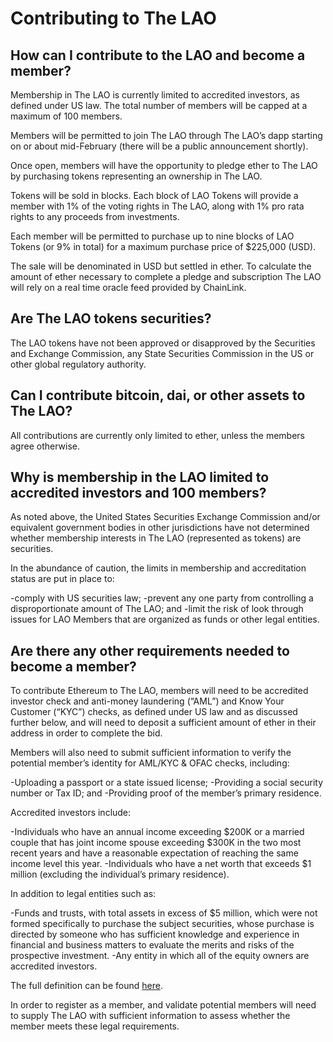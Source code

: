 # Contributing to The LAO

## How can I contribute to the LAO and become a member?

Membership in The LAO is currently limited to accredited investors, as defined under US law. The total number of members will be capped at a maximum of 100 members.

Members will be permitted to join The LAO through The LAO’s dapp starting on or about mid-February (there will be a public announcement shortly).

Once open, members will have the opportunity to pledge ether to The LAO by purchasing tokens representing an ownership in The LAO.

Tokens will be sold in blocks. Each block of LAO Tokens will provide a member with 1% of the voting rights in The LAO, along with 1% pro rata rights to any proceeds from investments.

Each member will be permitted to purchase up to nine blocks of LAO Tokens (or 9% in total) for a maximum purchase price of \$225,000 (USD).

The sale will be denominated in USD but settled in ether. To calculate the amount of ether necessary to complete a pledge and subscription The LAO will rely on a real time oracle feed provided by ChainLink.

## Are The LAO tokens securities?

The LAO tokens have not been approved or disapproved by the Securities and Exchange Commission, any State Securities Commission in the US or other global regulatory authority.

## Can I contribute bitcoin, dai, or other assets to The LAO?

All contributions are currently only limited to ether, unless the members agree otherwise.

## Why is membership in the LAO limited to accredited investors and 100 members?

As noted above, the United States Securities Exchange Commission and/or equivalent government bodies in other jurisdictions have not determined whether membership interests in The LAO (represented as tokens) are securities.

In the abundance of caution, the limits in membership and accreditation status are put in place to:

-comply with US securities law;
-prevent any one party from controlling a disproportionate amount of The LAO; and
-limit the risk of look through issues for LAO Members that are organized as funds or other legal entities.

## Are there any other requirements needed to become a member?

To contribute Ethereum to The LAO, members will need to be accredited investor check and anti-money laundering (“AML”) and Know Your Customer (“KYC”) checks, as defined under US law and as discussed further below, and will need to deposit a sufficient amount of ether in their address in order to complete the bid.

Members will also need to submit sufficient information to verify the potential member’s identity for AML/KYC & OFAC checks, including:

-Uploading a passport or a state issued license;
-Providing a social security number or Tax ID; and
-Providing proof of the member’s primary residence.

Accredited investors include:

-Individuals who have an annual income exceeding $200K or a married couple that has joint income spouse exceeding $300K in the two most recent years and have a reasonable expectation of reaching the same income level this year.
-Individuals who have a net worth that exceeds \$1 million (excluding the individual’s primary residence).

In addition to legal entities such as:

-Funds and trusts, with total assets in excess of \$5 million, which were not formed specifically to purchase the subject securities, whose purchase is directed by someone who has sufficient knowledge and experience in financial and business matters to evaluate the merits and risks of the prospective investment.
-Any entity in which all of the equity owners are accredited investors.

The full definition can be found [here](https://www.sec.gov/fast-answers/answers-accredhtm.html).

In order to register as a member, and validate potential members will need to supply The LAO with sufficient information to assess whether the member meets these legal requirements.
